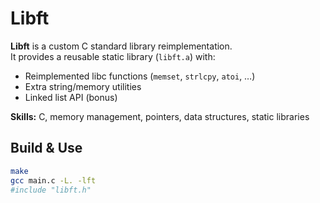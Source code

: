 # Libft

**Libft** is a custom C standard library reimplementation.  
It provides a reusable static library (`libft.a`) with:

- Reimplemented libc functions (`memset`, `strlcpy`, `atoi`, …)
- Extra string/memory utilities
- Linked list API (bonus)

**Skills:** C, memory management, pointers, data structures, static libraries

## Build & Use
```bash
make
gcc main.c -L. -lft
#include "libft.h"
